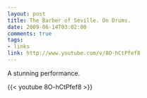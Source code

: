 ```yaml
--- 
layout: post
title: The Barber of Seville. On Drums.
date: 2009-06-14T03:02:00
comments: true
tags:
- links
link: http://www.youtube.com/v/8O-hCtPfef8
---
```

A stunning performance.

{{< youtube 8O-hCtPfef8 >}}
